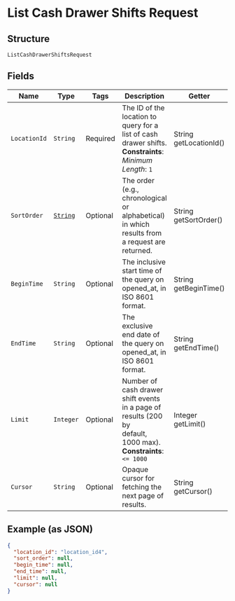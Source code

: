 
# List Cash Drawer Shifts Request

## Structure

`ListCashDrawerShiftsRequest`

## Fields

| Name | Type | Tags | Description | Getter |
|  --- | --- | --- | --- | --- |
| `LocationId` | `String` | Required | The ID of the location to query for a list of cash drawer shifts.<br>**Constraints**: *Minimum Length*: `1` | String getLocationId() |
| `SortOrder` | [`String`](../../doc/models/sort-order.md) | Optional | The order (e.g., chronological or alphabetical) in which results from a request are returned. | String getSortOrder() |
| `BeginTime` | `String` | Optional | The inclusive start time of the query on opened_at, in ISO 8601 format. | String getBeginTime() |
| `EndTime` | `String` | Optional | The exclusive end date of the query on opened_at, in ISO 8601 format. | String getEndTime() |
| `Limit` | `Integer` | Optional | Number of cash drawer shift events in a page of results (200 by<br>default, 1000 max).<br>**Constraints**: `<= 1000` | Integer getLimit() |
| `Cursor` | `String` | Optional | Opaque cursor for fetching the next page of results. | String getCursor() |

## Example (as JSON)

```json
{
  "location_id": "location_id4",
  "sort_order": null,
  "begin_time": null,
  "end_time": null,
  "limit": null,
  "cursor": null
}
```


